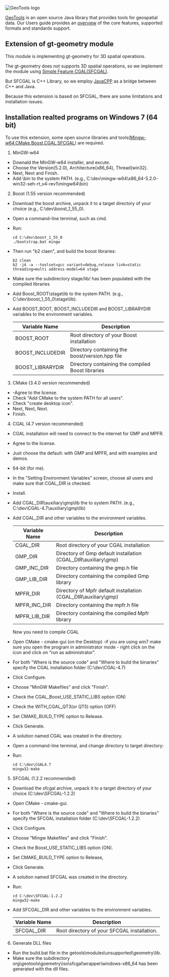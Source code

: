 ![GeoTools logo](/README-geotools-logo.png)

[GeoTools](http://geotools.org) is an open source Java library that provides
 tools for geospatial data. Our Users guide provides an [overview](http://docs.geotools.org/latest/userguide/geotools.html) of the core features, supported formats and standards support.

## Extension of gt-geometry module
This module is implementing gt-geometry for 3D spatial operations.

The gt-geometry does not supports 3D spatial operations, so we implement the module using [Simple Feature CGAL(SFCGAL)](http://sfcgal.org).

But SFCGAL is C++ Library, so we employ [JavaCPP](https://github.com/bytedeco/javacpp) as a bridge between C++ and Java.

Because this extension is based on SFCGAL, there are some limitations and installation issues.
 

## Installation realted programs on Windows 7 (64 bit)
To use this extension, some open source libraries and tools([Mingw-w64](http://sourceforge.net/projects/mingw-w64/),[CMake](http://cmake.org),[Boost](http://www.boost.org),[CGAL](http://cgal.org),[SFCGAL](http://sfcgal.org)) are required.

1. MinGW-w64

 * Downald the MinGW-w64 installer, and excute.
 * Choose the Version(5.2.0), Architecture(x86_64), Thread(win32).
 * Next, Next and Finish.
 * Add <MinGW>\bin to the system PATH. (e.g., C:\dev\mingw-w64\x86_64-5.2.0-win32-seh-rt_v4-rev1\mingw64\bin)

2. Boost (1.55 version recommended)

 * Download the boost archive, unpack it to a target directory of your choice (e.g., C:\dev\boost_1_55_0).
 * Open a command-line terminal, such as cmd.
 * Run:
   ```
   cd C:\dev\boost_1_55_0
   ./bootstrap.bat mingw
   ```
 * Then run "b2 claen", and build the boost libraries:
   ```
   b2 clean
   b2 -j4 -a --toolset=gcc variant=debug,release link=static threading=multi address-model=64 stage
   ```
 * Make sure the subdirectory stage/lib/ has been populated with the compiled libraries
 * Add Boost_ROOT\stage\lib to the system PATH. (e.g., C:\dev\boost_1_55_0\stage\lib).
 * Add BOOST_ROOT, BOOST_INCLUDEDIR and BOOST_LIBRARYDIR variables to the environment variables.

   Variable Name | Description
   ------------- | ------------
   BOOST_ROOT | Root directory of your Boost installation 
   BOOST_INCLUDEDIR | Directory containing the boost/version.hpp file 
   BOOST_LIBRARYDIR | Directory containing the compiled Boost libraries

3. CMake (3.4.0 version recommended)

 * -Agree to the license.
 * Check "Add CMake to the system PATH for all users".
 * Check "create desktop icon".
 * Next, Next, Next.
 * Finish.

4. CGAL (4.7 version recommended)

 * CGAL installation will need to connect to the internet for GMP and MPFR.
 * Agree to the license.
 * Just choose the default: with GMP and MPFR, and with examples and demos.
 * 64-bit (for me).
 * In the "Setting Environment Variables" screen, choose all users and make sure that CGAL_DIR is checked.
 * Install.
 * Add CGAL_DIR\auxiliary\gmp\lib the to system PATH. (e.g., C:\dev\CGAL-4.7\auxiliary\gmp\lib)
 * Add CGAL_DIR and other variables to the environment variables.

   Variable Name | Description
   ------------- | ------------
   CGAL_DIR | Root directory of your CGAL installation 
   GMP_DIR | Directory of Gmp default installation (CGAL_DIR\auxiliary\gmp)
   GMP_INC_DIR | Directory containing the gmp.h file 
   GMP_LIB_DIR | Directory containing the compiled Gmp library
   MPFR_DIR | Directory of Mpfr default installation (CGAL_DIR\auxiliary\gmp)
   MPFR_INC_DIR | Directory containing the mpfr.h file
   MPFR_LIB_DIR | Directory containing the compiled Mpfr library

   Now you need to compile CGAL
 * Open CMake - cmake-gui (on the Desktop) -if you are using win7 make sure you open the program in administrator mode - right click on the icon and click on "run as administrator".
 * For both "Where is the source code" and "Where to build the binaries" specify the CGAL installation folder (C:\dev\CGAL-4.7)
 * Click Configure.
 * Choose "MinGW Makefiles" and click "Finish".
 * Check the CGAL_Boost_USE_STATIC_LIBS option (ON)
 * Check the WITH_CGAL_QT3(or QT5) option (OFF)
 * Set CMAKE_BUILD_TYPE option to Release.
 * Click Generate.
 * A solution named CGAL was created in the directory.
 * Open a command-line terminal, and change directory to target directory:
 * Run:
 
   ```
   cd C:\dev\CGAL4.7
   mingw32-make
   ```

5. SFCGAL (1.2.2 recommended)

 * Download the sfcgal archive, unpack it to a target directory of your choice (C:\dev\SFCGAL-1.2.2)
 * Open CMake - cmake-gui.
 * For both "Where is the source code" and "Where to build the binaries" specify the SFCGAL installation folder (C:\dev\SFCGAL-1.2.2)
 * Click Configure.
 * Choose "Mingw Makefiles" and click "Finish".
 * Check the Boost_USE_STATIC_LIBS option (ON).
 * Set CMAKE_BUILD_TYPE option to Release,
 * Click Generate.
 * A solution named SFCGAL was created in the directory.
 * Run:
 
   ```
   cd C:\dev\SFCGAL-1.2.2
   mingw32-make
   ```
 * Add SFCGAL_DIR and other variables to the environment variables.
  
   Variable Name | Description
   ------------- | -----------
   SFCGAL_DIR | Root directory of your SFCGAL installation.

6. Generate DLL files
 * Run the build.bat file in the getools\modules\unsupported\geometry\lib.
 * Make sure the subdirectory org\geotools\goemetry\iso\sfcgal\wrapper\windows-x86_64 has been generated with the dll files.
